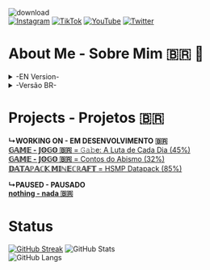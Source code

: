![download](https://github.com/GaryLickt/GaryLickt/assets/70419113/bb2043e7-c0b0-4da1-9ff1-670104ada15b)</br>
[![Instagram](https://img.shields.io/badge/Instagram-%23E4405F.svg?style=for-the-badge&logo=Instagram&logoColor=white)](https://www.instagram.com/bibielwo_/)
[![TikTok](https://img.shields.io/badge/TikTok-%23000000.svg?style=for-the-badge&logo=TikTok&logoColor=white)](https://www.tiktok.com/@gabri_berp)
[![YouTube](https://img.shields.io/badge/YouTube-%23FF0000.svg?style=for-the-badge&logo=YouTube&logoColor=white)](https://www.youtube.com/channel/UCSZ3PYvlHkhHl5XkeQd70Rg)
[![Twitter](https://img.shields.io/badge/Twitter-%231DA1F2.svg?style=for-the-badge&logo=Twitter&logoColor=white)](https://twitter.com/LicktGary)
# About Me - Sobre Mim 🇧🇷 👀
<details>
<summary>-EN Version-</summary>
- My name is Gabriel</br>
- I am currently 18 years old</br> 
- I study at the Universidade Católica de Pernambuco 💵</br>
- And I'm brazilian 😲</br>
- I'm studying computer science, currently in the 2st period 🖥</br>
- And I plan to use github to store and document my codes made during this time at university 🤓</br>
</details>

<details>
<summary>-Versão BR-</summary>
- Meu nome é Gabriel</br>
- Atualmente possuo 18 anos</br>
- Estou estudando na Universidade Católica de Pernambuco 💵</br>
- E sou brasileiro 😲</br>
- Estou estudando Ciencias da Computação, e atualmente estou no 2º periodo 🖥</br>
- E planejo usar o github para guardar e documentar meus codigos feitos durante esse tempo na universidade 🤓</br>
</details>

# Projects - Projetos 🇧🇷
**↳WORKING ON - EM DESENVOLVIMENTO 🇧🇷**</br>
[**𝔾𝔸𝕄𝔼 - 𝕁𝕆𝔾𝕆 🇧🇷** = 𝙶𝚊𝚋e: A Luta de Cada Dia (45%)](https://github.com/GaryLickt/codigos/tree/Faculdade/Codigos_GameMaker/Gabi's%20Daily%20Dose%20of%20Fight_BETA)</br>
[**𝔾𝔸𝕄𝔼 - 𝕁𝕆𝔾𝕆 🇧🇷** = Contos do Abismo (32%)](https://github.com/GaryLickt/codigos/tree/Faculdade/Codigos_GameMaker)</br>
[**𝔻𝔸𝕋𝔸ℙ𝔸ℂ𝕂 𝕄𝕀ℕ𝔼ℂℝ𝔸𝔽𝕋** = HSMP Datapack (85%)](https://github.com/GaryLickt/HSMP_Datapack)</br>

**↳PAUSED - PAUSADO**</br>
[**nothing - nada 🇧🇷**](https://github.com/GaryLickt/codigos/tree/Faculdade/Codigos_GameMaker)</br>

# Status
[![GitHub Streak](https://github-readme-streak-stats.herokuapp.com?user=garylickt&theme=cobalt&hide_border=true&date_format=M%20j%5B%2C%20Y%5D)](https://git.io/streak-stats)
![GitHub Stats](https://github-readme-stats.vercel.app/api?username=garylickt&show_icons=true&theme=radical)</br>
![GitHub Langs](https://github-readme-stats.vercel.app/api/top-langs/?username=garylickt&layout=compact&theme=blue-green)
